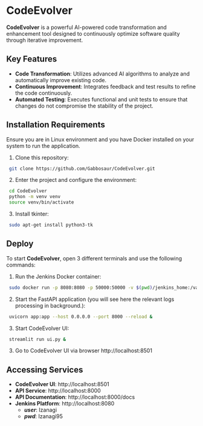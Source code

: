 # CodeEvolver

**CodeEvolver** is a powerful AI-powered code transformation and enhancement tool designed to continuously optimize software quality through iterative improvement.

## Key Features

- **Code Transformation**: Utilizes advanced AI algorithms to analyze and automatically improve existing code.
- **Continuous Improvement**: Integrates feedback and test results to refine the code continuously.
- **Automated Testing**: Executes functional and unit tests to ensure that changes do not compromise the stability of the project.

## Installation Requirements

Ensure you are in Linux environment and you have Docker installed on your system to run the application.
1. Clone this repository:
  ```bash
   git clone https://github.com/Gabbosaur/CodeEvolver.git
  ```
2. Enter the project and configure the environment:
  ```bash
   cd CodeEvolver
   python -m venv venv
   source venv/bin/activate
  ```
3. Install tkinter:
  ```bash
   sudo apt-get install python3-tk
  ```

## Deploy

To start **CodeEvolver**, open 3 different terminals and use the following commands:

1. Run the Jenkins Docker container:
  ```bash
   sudo docker run -p 8080:8080 -p 50000:50000 -v $(pwd)/jenkins_home:/var/jenkins_home -v $(pwd)/jenkins_home/workspace:/var/jenkins_home/workspace -v $(pwd)/jenkins_home/users:/var/jenkins_home/users -v $(pwd)/jenkins_home/jobs:/var/jenkins_home/jobs --restart=on-failure jenkins/jenkins:lts-jdk17
  ```
2. Start the FastAPI application (you will see here the relevant logs processing in background.):
  ```bash
   uvicorn app:app --host 0.0.0.0 --port 8000 --reload &
  ```

3. Start CodeEvolver UI:
  ```bash
   streamlit run ui.py &
  ```
3. Go to CodeEvolver UI via browser http://localhost:8501

## Accessing Services
- **CodeEvolver UI**: http://localhost:8501
- **API Service**: http://localhost:8000
- **API Documentation**: http://localhost:8000/docs
- **Jenkins Platform**: http://localhost:8080
  - ***user***: Izanagi
  - ***pwd***: Izanagi95


<!-- 
## Contributing
If you wish to contribute to CodeEvolver, feel free to open an issue or submit a pull request. Every contribution is welcome!

## License
This project is licensed under the MIT License. See the LICENSE file for more details.
-->
